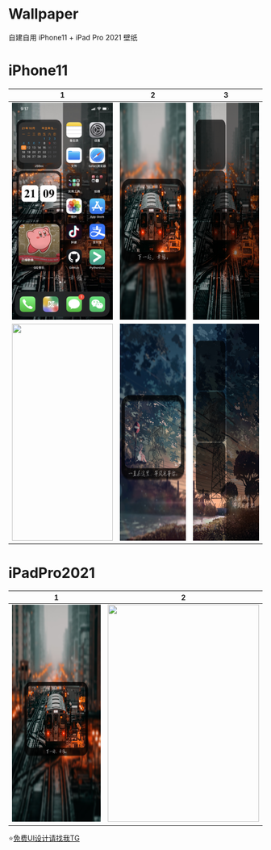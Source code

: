 # Wallpaper

自建自用 iPhone11 + iPad Pro 2021 壁纸

# iPhone11
|  1   | 2  | 3  | 
|  ----  | ----  |  ----  | 
|<img src="https://github.com/RainyMoment/Wallpaper/blob/main/1-Show%20iPhone11.jpeg"  width="200" height="430"/>|<img src="https://github.com/RainyMoment/Wallpaper/blob/main/1-Lock%20iPhone11.png"  width="200" height="430"/>|<img src="https://github.com/RainyMoment/Wallpaper/blob/main/1-Main%20iPhone11.png" width="200" height="430"/>|
|<img src="https://github.com/RainyMoment/Wallpaper/blob/2-Show_iPhone11.jpg"  width="200" height="430"/>|<img src="https://github.com/RainyMoment/Wallpaper/blob/main/2-Lock_iPhone11.jpg"  width="200" height="430"/>|<img src="https://github.com/RainyMoment/Wallpaper/blob/main/2-Main_iPhone11.jpg" width="200" height="430"/>|


# iPadPro2021
|  1   | 2  | 
|  ----  | ----  | 
<img src="https://github.com/RainyMoment/Wallpaper/blob/main/1-Lock%20iPadPro2021.png" width="300" height="430"/>|<img src="https://github.com/RainyMoment/Wallpaper/blob/main/1-Main%20iPadPro2021.png" width="300" height="430"/>|


⭐️[免费UI设计请找我TG](https://t.me/iFreeUI)
